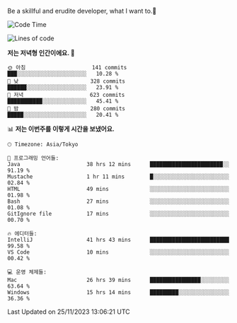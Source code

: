 Be a skillful and erudite developer, what I want to.👶

<!--START_SECTION:waka-->
![Code Time](http://img.shields.io/badge/Code%20Time-231%20hrs%201%20min-blue)

![Lines of code](https://img.shields.io/badge/%EC%A0%80%EB%8A%94%20%EC%97%AC%ED%83%9C%EA%B9%8C%EC%A7%80%20-734.8%20thousand%20%EC%A4%84%EC%9D%98%20%EC%BD%94%EB%93%9C%EB%A5%BC%20%EC%9E%91%EC%84%B1%ED%96%88%EC%96%B4%EC%9A%94.-blue)

**저는 저녁형 인간이에요. 🦉** 

```text
🌞 아침                     141 commits         ███░░░░░░░░░░░░░░░░░░░░░░   10.28 % 
🌆 낮　                     328 commits         ██████░░░░░░░░░░░░░░░░░░░   23.91 % 
🌃 저녁                     623 commits         ███████████░░░░░░░░░░░░░░   45.41 % 
🌙 밤　                     280 commits         █████░░░░░░░░░░░░░░░░░░░░   20.41 % 
```


📊 **저는 이번주를 이렇게 시간을 보냈어요.** 

```text
🕑︎ Timezone: Asia/Tokyo

💬 프로그래밍 언어들: 
Java                     38 hrs 12 mins      ███████████████████████░░   91.19 % 
Mustache                 1 hr 11 mins        █░░░░░░░░░░░░░░░░░░░░░░░░   02.84 % 
HTML                     49 mins             ░░░░░░░░░░░░░░░░░░░░░░░░░   01.98 % 
Bash                     27 mins             ░░░░░░░░░░░░░░░░░░░░░░░░░   01.08 % 
GitIgnore file           17 mins             ░░░░░░░░░░░░░░░░░░░░░░░░░   00.70 % 

🔥 에디터들: 
IntelliJ                 41 hrs 43 mins      █████████████████████████   99.58 % 
VS Code                  10 mins             ░░░░░░░░░░░░░░░░░░░░░░░░░   00.42 % 

💻 운영 체제들: 
Mac                      26 hrs 39 mins      ████████████████░░░░░░░░░   63.64 % 
Windows                  15 hrs 14 mins      █████████░░░░░░░░░░░░░░░░   36.36 % 
```


 Last Updated on 25/11/2023 13:06:21 UTC
<!--END_SECTION:waka-->
